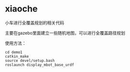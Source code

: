 # xiaoche
小车进行全覆盖规划的相关代码

主要在gazebo里面建立一些随机地图，可以进行全覆盖路径规划


使用方法：
```shell
cd demo1
catkin_make
source devel/setup.bash 
roslaunch display_mbot_base_urdf
```

